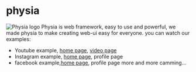 # physia
![Physia logo](https://physia.github.io/framework/physia.jpg)
Physia is web framework, easy to use and powerful,
we made physia to make creating web-ui easy for everyone.
you can watch our examples:
- Youtube example, [home page](https://physia.github.io/framework/example/youtube/index.html), [video page](https://physia.github.io/framework/example/youtube/watch.html)
- Instagram example, [home page](https://physia.github.io/framework/example/instagram/index.html), profile page
- facebook example,[home page](https://physia.github.io/framework/example/facebook/index.html), profile page
more and more camming...
